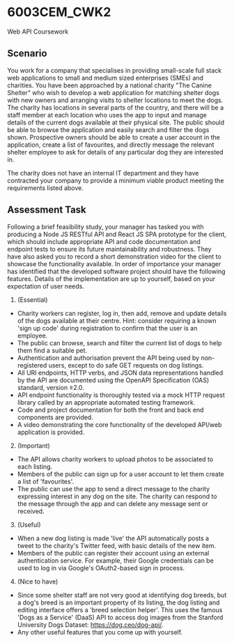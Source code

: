 # 6003CEM_CWK2
Web API Coursework


## Scenario
You work for a company that specialises in providing small-scale full stack web applications to small and medium sized enterprises (SMEs) and charities. You have been approached by a national charity "The Canine Shelter" who wish to develop a web application for matching shelter dogs with new owners and arranging visits to shelter locations to meet the dogs. The charity has locations in several parts of the country, and there will be a staff member at each location who uses the app to input and manage details of the current dogs available at their physical site. The public should be able to browse the application and easily search and filter the dogs shown. Prospective owners should be able to create a user account in the application, create a list of favourites, and directly message the relevant shelter employee to ask for details of any particular dog they are interested in.

The charity does not have an internal IT department and they have contracted your company to provide a minimum viable product meeting the requirements listed above.

## Assessment Task
Following a brief feasibility study, your manager has tasked you with producing a Node JS RESTful API and React JS SPA prototype for the client, which should include appropriate API and code documentation and endpoint tests to ensure its future maintainability and robustness. They have also asked you to record a short demonstration video for the client to showcase the functionality available. In order of importance your manager has identified that the developed software project should have the following features. Details of the implementation are up to yourself, based on your expectation of user needs.

1. (Essential)
  * Charity workers can register, log in, then add, remove and update details of the dogs available at their centre. Hint: consider requiring a known 'sign up code' during registration to confirm that the user is an employee.
  * The public can browse, search and filter the current list of dogs to help them find a suitable pet.
  * Authentication and authorisation prevent the API being used by non-registered users, except to do safe GET requests on dog listings.
  * All URI endpoints, HTTP verbs, and JSON data representations handled by the API are documented using the OpenAPI Specification (OAS) standard, version ≥2.0.
  * API endpoint functionality is thoroughly tested via a mock HTTP request library called by an appropriate automated testing framework.
  * Code and project documentation for both the front and back end components are provided.
  * A video demonstrating the core functionality of the developed API/web application is provided.
  
2. (Important)
  * The API allows charity workers to upload photos to be associated to each listing.
  * Members of the public can sign up for a user account to let them create a list of 'favourites'.
  * The public can use the app to send a direct message to the charity expressing interest in any dog on the site. The charity can respond to the message through the app and can delete any message sent or received.
  
3. (Useful)
  * When a new dog listing is made 'live' the API automatically posts a tweet to the charity's Twitter feed, with basic details of the new item.
  * Members of the public can register their account using an external authentication service. For example, their Google credentials can be used to log in via Google's OAuth2-based sign in process.
  
4. (Nice to have)
  * Since some shelter staff are not very good at identifying dog breeds, but a dog's breed is an important property of its listing, the dog listing and editing interface offers a 'breed selection helper'. This uses the famous 'Dogs as a Service' (DaaS) API to access dog images from the Stanford University Dogs Dataset: https://dog.ceo/dog-api/.
  * Any other useful features that you come up with yourself.
